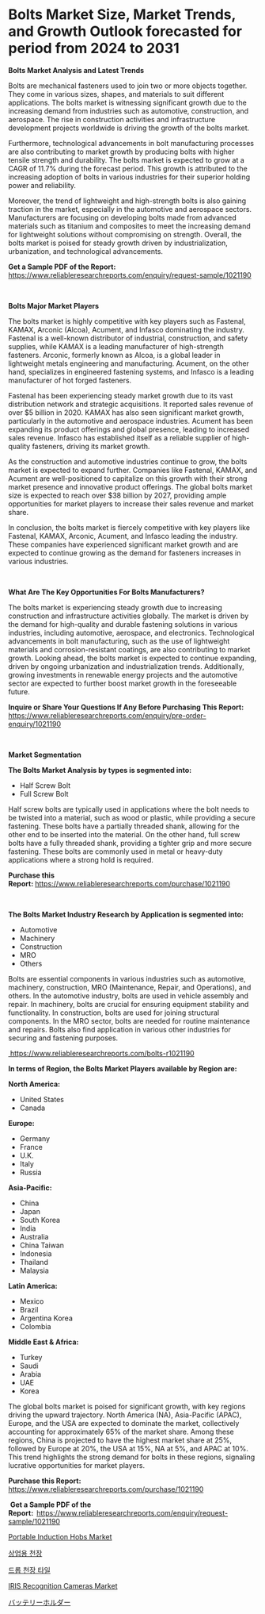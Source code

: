 <p><h1>Bolts Market Size, Market Trends, and Growth Outlook forecasted for period from 2024 to 2031</h1></p><p><strong>Bolts Market Analysis and Latest Trends</strong></p>
<p><p>Bolts are mechanical fasteners used to join two or more objects together. They come in various sizes, shapes, and materials to suit different applications. The bolts market is witnessing significant growth due to the increasing demand from industries such as automotive, construction, and aerospace. The rise in construction activities and infrastructure development projects worldwide is driving the growth of the bolts market.</p><p>Furthermore, technological advancements in bolt manufacturing processes are also contributing to market growth by producing bolts with higher tensile strength and durability. The bolts market is expected to grow at a CAGR of 11.7% during the forecast period. This growth is attributed to the increasing adoption of bolts in various industries for their superior holding power and reliability.</p><p>Moreover, the trend of lightweight and high-strength bolts is also gaining traction in the market, especially in the automotive and aerospace sectors. Manufacturers are focusing on developing bolts made from advanced materials such as titanium and composites to meet the increasing demand for lightweight solutions without compromising on strength. Overall, the bolts market is poised for steady growth driven by industrialization, urbanization, and technological advancements.</p></p>
<p><strong>Get a Sample PDF of the Report:&nbsp;</strong> <a href="https://www.reliableresearchreports.com/enquiry/request-sample/1021190">https://www.reliableresearchreports.com/enquiry/request-sample/1021190</a></p>
<p>&nbsp;</p>
<p><strong>Bolts Major Market Players</strong></p>
<p><p>The bolts market is highly competitive with key players such as Fastenal, KAMAX, Arconic (Alcoa), Acument, and Infasco dominating the industry. Fastenal is a well-known distributor of industrial, construction, and safety supplies, while KAMAX is a leading manufacturer of high-strength fasteners. Arconic, formerly known as Alcoa, is a global leader in lightweight metals engineering and manufacturing. Acument, on the other hand, specializes in engineered fastening systems, and Infasco is a leading manufacturer of hot forged fasteners.</p><p>Fastenal has been experiencing steady market growth due to its vast distribution network and strategic acquisitions. It reported sales revenue of over $5 billion in 2020. KAMAX has also seen significant market growth, particularly in the automotive and aerospace industries. Acument has been expanding its product offerings and global presence, leading to increased sales revenue. Infasco has established itself as a reliable supplier of high-quality fasteners, driving its market growth.</p><p>As the construction and automotive industries continue to grow, the bolts market is expected to expand further. Companies like Fastenal, KAMAX, and Acument are well-positioned to capitalize on this growth with their strong market presence and innovative product offerings. The global bolts market size is expected to reach over $38 billion by 2027, providing ample opportunities for market players to increase their sales revenue and market share. </p><p>In conclusion, the bolts market is fiercely competitive with key players like Fastenal, KAMAX, Arconic, Acument, and Infasco leading the industry. These companies have experienced significant market growth and are expected to continue growing as the demand for fasteners increases in various industries.</p></p>
<p>&nbsp;</p>
<p><strong>What Are The Key Opportunities For Bolts Manufacturers?</strong></p>
<p><p>The bolts market is experiencing steady growth due to increasing construction and infrastructure activities globally. The market is driven by the demand for high-quality and durable fastening solutions in various industries, including automotive, aerospace, and electronics. Technological advancements in bolt manufacturing, such as the use of lightweight materials and corrosion-resistant coatings, are also contributing to market growth. Looking ahead, the bolts market is expected to continue expanding, driven by ongoing urbanization and industrialization trends. Additionally, growing investments in renewable energy projects and the automotive sector are expected to further boost market growth in the foreseeable future.</p></p>
<p><strong>Inquire or Share Your Questions If Any Before Purchasing This Report:</strong> <a href="https://www.reliableresearchreports.com/enquiry/pre-order-enquiry/1021190">https://www.reliableresearchreports.com/enquiry/pre-order-enquiry/1021190</a></p>
<p>&nbsp;</p>
<p><strong>Market Segmentation</strong></p>
<p><strong>The Bolts Market Analysis by types is segmented into:</strong></p>
<p><ul><li>Half Screw Bolt</li><li>Full Screw Bolt</li></ul></p>
<p><p>Half screw bolts are typically used in applications where the bolt needs to be twisted into a material, such as wood or plastic, while providing a secure fastening. These bolts have a partially threaded shank, allowing for the other end to be inserted into the material. On the other hand, full screw bolts have a fully threaded shank, providing a tighter grip and more secure fastening. These bolts are commonly used in metal or heavy-duty applications where a strong hold is required.</p></p>
<p><strong>Purchase this Report:&nbsp;</strong><a href="https://www.reliableresearchreports.com/purchase/1021190">https://www.reliableresearchreports.com/purchase/1021190</a></p>
<p>&nbsp;</p>
<p><strong>The Bolts Market Industry Research by Application is segmented into:</strong></p>
<p><ul><li>Automotive</li><li>Machinery</li><li>Construction</li><li>MRO</li><li>Others</li></ul></p>
<p><p>Bolts are essential components in various industries such as automotive, machinery, construction, MRO (Maintenance, Repair, and Operations), and others. In the automotive industry, bolts are used in vehicle assembly and repair. In machinery, bolts are crucial for ensuring equipment stability and functionality. In construction, bolts are used for joining structural components. In the MRO sector, bolts are needed for routine maintenance and repairs. Bolts also find application in various other industries for securing and fastening purposes.</p></p>
<p><a href="https://www.reliableresearchreports.com/bolts-r1021190">&nbsp;https://www.reliableresearchreports.com/bolts-r1021190</a></p>
<p><strong>In terms of Region, the Bolts Market Players available by Region are:</strong></p>
<p>
    <p> <strong> North America: </strong>
        <ul>
            <li>United States</li>
            <li>Canada</li>
        </ul>
        </p> 
    <p> <strong> Europe: </strong>
        <ul>
            <li>Germany</li>
            <li>France</li>
            <li>U.K.</li>
            <li>Italy</li>
            <li>Russia</li>
        </ul>
        </p> 
    <p> <strong> Asia-Pacific: </strong>
        <ul>
            <li>China</li>
            <li>Japan</li>
            <li>South Korea</li>
            <li>India</li>
            <li>Australia</li>
            <li>China Taiwan</li>
            <li>Indonesia</li>
            <li>Thailand</li>
            <li>Malaysia</li>
        </ul>
        </p> 
    <p> <strong> Latin America: </strong>
        <ul>
            <li>Mexico</li>
            <li>Brazil</li>
            <li>Argentina Korea</li>
            <li>Colombia</li>
        </ul>
        </p> 
    <p> <strong> Middle East & Africa: </strong>
        <ul>
            <li>Turkey</li>
            <li>Saudi</li>
            <li>Arabia</li>
            <li>UAE</li>
            <li>Korea</li>
        </ul>
    </p>
    </p>
<p><p>The global bolts market is poised for significant growth, with key regions driving the upward trajectory. North America (NA), Asia-Pacific (APAC), Europe, and the USA are expected to dominate the market, collectively accounting for approximately 65% of the market share. Among these regions, China is projected to have the highest market share at 25%, followed by Europe at 20%, the USA at 15%, NA at 5%, and APAC at 10%. This trend highlights the strong demand for bolts in these regions, signaling lucrative opportunities for market players.</p></p>
<p><strong>Purchase this Report: </strong><a href="https://www.reliableresearchreports.com/purchase/1021190">https://www.reliableresearchreports.com/purchase/1021190</a></p>
<p>&nbsp;<strong>Get a Sample PDF of the Report:&nbsp;&nbsp;</strong><a href="https://www.reliableresearchreports.com/enquiry/request-sample/1021190">https://www.reliableresearchreports.com/enquiry/request-sample/1021190</a></p>
<p><strong></strong></p>
<p><p><a href="https://github.com/RichRobinson5/Market-Research-Report-List-4/blob/main/portable-induction-hobs-market.md">Portable Induction Hobs Market</a></p><p><a href="https://github.com/royErdmtyan906778/Market-Research-Report-List-1/blob/main/653490832102.md">상업용 천장</a></p><p><a href="https://github.com/valroy852/Market-Research-Report-List-1/blob/main/419249132103.md">드롭 천장 타일</a></p><p><a href="https://github.com/singletonthaxterkelliehr2df/Market-Research-Report-List-2/blob/main/iris-recognition-cameras-market.md">IRIS Recognition Cameras Market</a></p><p><a href="https://github.com/AaronVargas43/Market-Research-Report-List-1/blob/main/220570934862.md">バッテリーホルダー</a></p></p>